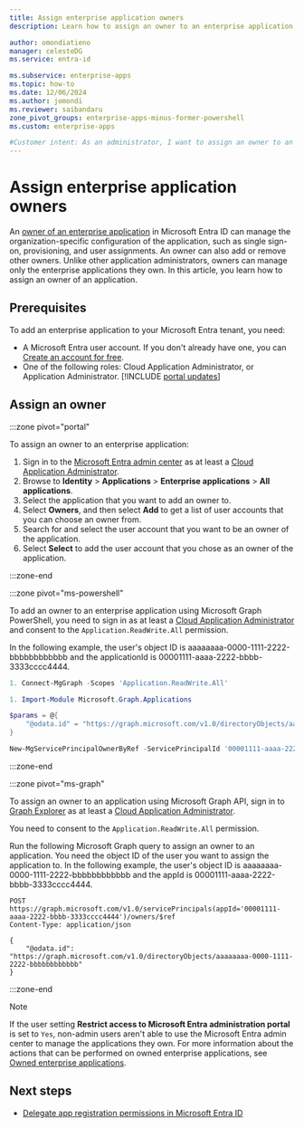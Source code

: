 ```yaml
---
title: Assign enterprise application owners
description: Learn how to assign an owner to an enterprise application in Microsoft Entra ID, manage configurations, and streamline user access efficiently.

author: omondiatieno
manager: celesteDG
ms.service: entra-id

ms.subservice: enterprise-apps
ms.topic: how-to
ms.date: 12/06/2024
ms.author: jomondi
ms.reviewer: saibandaru
zone_pivot_groups: enterprise-apps-minus-former-powershell
ms.custom: enterprise-apps

#Customer intent: As an administrator, I want to assign an owner to an enterprise application in Microsoft Entra, so that the owner can manage the organization-specific configuration of the application and perform tasks such as single sign-on, provisioning, and user assignments.
---
```


# Assign enterprise application owners

An [owner of an enterprise application](overview-assign-app-owners.md) in Microsoft Entra ID can manage the organization-specific configuration of the application, such as single sign-on, provisioning, and user assignments. An owner can also add or remove other owners. Unlike other application administrators, owners can manage only the enterprise applications they own. In this article, you learn how to assign an owner of an application.

## Prerequisites

To add an enterprise application to your Microsoft Entra tenant, you need:

- A Microsoft Entra user account. If you don't already have one, you can [Create an account for free](https://azure.microsoft.com/free/?WT.mc_id=A261C142F).
- One of the following roles: Cloud Application Administrator, or Application Administrator.
[!INCLUDE [portal updates](~/includes/portal-update.md)]

## Assign an owner

:::zone pivot="portal"

To assign an owner to an enterprise application:

1. Sign in to the [Microsoft Entra admin center](https://entra.microsoft.com) as at least a [Cloud Application Administrator](~/identity/role-based-access-control/permissions-reference.md#cloud-application-administrator). 
1. Browse to **Identity** > **Applications** > **Enterprise applications** > **All applications**.
1. Select the application that you want to add an owner to.
1. Select **Owners**, and then select **Add** to get a list of user accounts that you can choose an owner from.
1. Search for and select the user account that you want to be an owner of the application.
1. Select **Select** to add the user account that you chose as an owner of the application.

:::zone-end

:::zone pivot="ms-powershell"

To add an owner to an enterprise application using Microsoft Graph PowerShell, you need to sign in as at least a [Cloud Application Administrator](~/identity/role-based-access-control/permissions-reference.md#cloud-application-administrator) and consent to the `Application.ReadWrite.All` permission.

In the following example, the user's object ID is aaaaaaaa-0000-1111-2222-bbbbbbbbbbbb and the applicationId is 00001111-aaaa-2222-bbbb-3333cccc4444.

```powershell
1. Connect-MgGraph -Scopes 'Application.ReadWrite.All'

1. Import-Module Microsoft.Graph.Applications

$params = @{
    "@odata.id" = "https://graph.microsoft.com/v1.0/directoryObjects/aaaaaaaa-0000-1111-2222-bbbbbbbbbbbb"
}

New-MgServicePrincipalOwnerByRef -ServicePrincipalId '00001111-aaaa-2222-bbbb-3333cccc4444' -BodyParameter $params
```

:::zone-end

:::zone pivot="ms-graph"

To assign an owner to an application using Microsoft Graph API, sign in to [Graph Explorer](https://developer.microsoft.com/graph/graph-explorer) as at least a [Cloud Application Administrator](~/identity/role-based-access-control/permissions-reference.md#cloud-application-administrator).

You need to consent to the `Application.ReadWrite.All` permission.

Run the following Microsoft Graph query to assign an owner to an application. You need the object ID of the user you want to assign the application to. In the following example, the user's object ID is aaaaaaaa-0000-1111-2222-bbbbbbbbbbbb and the appId is 00001111-aaaa-2222-bbbb-3333cccc4444.

```http
POST https://graph.microsoft.com/v1.0/servicePrincipals(appId='00001111-aaaa-2222-bbbb-3333cccc4444')/owners/$ref
Content-Type: application/json

{
    "@odata.id": "https://graph.microsoft.com/v1.0/directoryObjects/aaaaaaaa-0000-1111-2222-bbbbbbbbbbbb"
}
```

:::zone-end

> [!NOTE]
> If the user setting **Restrict access to Microsoft Entra administration portal** is set to `Yes`, non-admin users aren't able to use the Microsoft Entra admin center to manage the applications they own. For more information about the actions that can be performed on owned enterprise applications, see [Owned enterprise applications](~/fundamentals/users-default-permissions.md#owned-enterprise-applications).

## Next steps

- [Delegate app registration permissions in Microsoft Entra ID](~/identity/role-based-access-control/delegate-app-roles.md)
